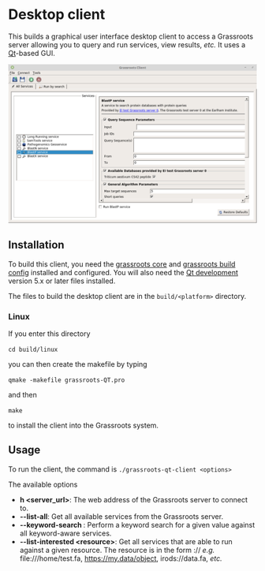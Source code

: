 # Desktop client


This builds a  graphical user interface desktop client to access a Grassroots server allowing you to query and run services, view results, *etc.* It uses a [Qt](https://www.qt.io)-based GUI.

![Screenshot of the Grassroots Qt desktop client](grassroots_qt_client.png "Grassroots Qt Desktop Client")

## Installation

To build this client, you need the [grassroots core](https://github.com/TGAC/grassroots-core) and [grassroots build config](https://github.com/TGAC/grassroots-build-config) installed and configured. You will also need the [Qt development](https://www.qt.io/download/) version 5.x or later files installed.

The files to build the desktop client are in the ```build/<platform>``` directory. 

### Linux

If you enter this directory 

```cd build/linux```

you can then create the makefile by typing

```qmake -makefile grassroots-QT.pro```

and then 

``` make ```

to install the client into the Grassroots system.

## Usage

To run the client, the command is ```./grassroots-qt-client <options>```

The available options 

 * **h \<server_url\>**: The web address of the Grassroots server to connect to.
 * **--list-all**: Get all available services from the Grassroots server.
 * **--keyword-search <keyword>**: Perform a keyword search for a given value against all keyword-aware services.
 * **--list-interested \<resource\>**: Get all services that are able to run against a given resource. The resource is in the form <protocol>://<name> *e.g.* file:///home/test.fa, https://my.data/object, irods://data.fa, *etc.*
			
